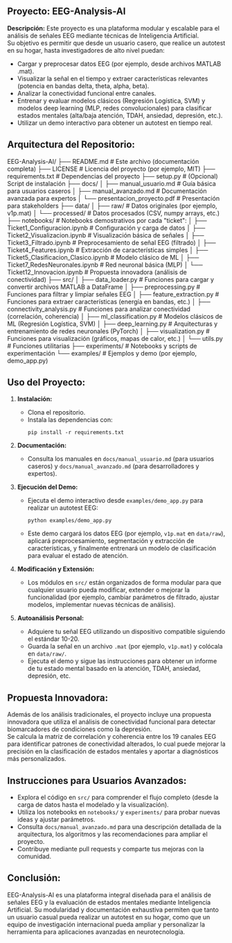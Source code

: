 Proyecto: EEG-Analysis-AI
-------------------------

**Descripción:**
Este proyecto es una plataforma modular y escalable para el análisis de señales EEG mediante técnicas de Inteligencia Artificial.  
Su objetivo es permitir que desde un usuario casero, que realice un autotest en su hogar, hasta investigadores de alto nivel puedan:
  - Cargar y preprocesar datos EEG (por ejemplo, desde archivos MATLAB .mat).
  - Visualizar la señal en el tiempo y extraer características relevantes (potencia en bandas delta, theta, alpha, beta).
  - Analizar la conectividad funcional entre canales.
  - Entrenar y evaluar modelos clásicos (Regresión Logística, SVM) y modelos deep learning (MLP, redes convolucionales) para clasificar estados mentales (alta/baja atención, TDAH, ansiedad, depresión, etc.).
  - Utilizar un demo interactivo para obtener un autotest en tiempo real.

Arquitectura del Repositorio:
-----------------------------

EEG-Analysis-AI/
├── README.md              # Este archivo (documentación completa)
├── LICENSE                # Licencia del proyecto (por ejemplo, MIT)
├── requirements.txt       # Dependencias del proyecto
├── setup.py               # (Opcional) Script de instalación
├── docs/
│   ├── manual_usuario.md       # Guía básica para usuarios caseros
│   ├── manual_avanzado.md      # Documentación avanzada para expertos
│   └── presentacion_proyecto.pdf   # Presentación para stakeholders
├── data/
│   ├── raw/               # Datos originales (por ejemplo, v1p.mat)
│   └── processed/         # Datos procesados (CSV, numpy arrays, etc.)
├── notebooks/             # Notebooks demostrativos por cada "ticket":
│   ├── Ticket1_Configuracion.ipynb   # Configuración y carga de datos
│   ├── Ticket2_Visualizacion.ipynb     # Visualización básica de señales
│   ├── Ticket3_Filtrado.ipynb          # Preprocesamiento de señal EEG (filtrado)
│   ├── Ticket4_Features.ipynb          # Extracción de características simples
│   ├── Ticket5_Clasificacion_Clasico.ipynb  # Modelo clásico de ML
│   ├── Ticket7_RedesNeuronales.ipynb        # Red neuronal básica (MLP)
│   └── Ticket12_Innovacion.ipynb            # Propuesta innovadora (análisis de conectividad)
├── src/
│   ├── data_loader.py             # Funciones para cargar y convertir archivos MATLAB a DataFrame
│   ├── preprocessing.py           # Funciones para filtrar y limpiar señales EEG
│   ├── feature_extraction.py      # Funciones para extraer características (energía en bandas, etc.)
│   ├── connectivity_analysis.py   # Funciones para analizar conectividad (correlación, coherencia)
│   ├── ml_classification.py       # Modelos clásicos de ML (Regresión Logística, SVM)
│   ├── deep_learning.py           # Arquitecturas y entrenamiento de redes neuronales (PyTorch)
│   ├── visualization.py           # Funciones para visualización (gráficos, mapas de calor, etc.)
│   └── utils.py                   # Funciones utilitarias
├── experiments/           # Notebooks y scripts de experimentación
└── examples/              # Ejemplos y demo (por ejemplo, demo_app.py)

Uso del Proyecto:
-----------------

1. **Instalación:**
   - Clona el repositorio.
   - Instala las dependencias con:
     ```
     pip install -r requirements.txt
     ```

2. **Documentación:**

   - Consulta los manuales en `docs/manual_usuario.md` (para usuarios caseros) y `docs/manual_avanzado.md` (para desarrolladores y expertos).

3. **Ejecución del Demo:**

   - Ejecuta el demo interactivo desde `examples/demo_app.py` para realizar un autotest EEG:
     ```
     python examples/demo_app.py
     ```
   - Este demo cargará los datos EEG (por ejemplo, `v1p.mat` en `data/raw`), aplicará preprocesamiento, segmentación y extracción de características, y finalmente entrenará un modelo de clasificación para evaluar el estado de atención.

4. **Modificación y Extensión:**

   - Los módulos en `src/` están organizados de forma modular para que cualquier usuario pueda modificar, extender o mejorar la funcionalidad (por ejemplo, cambiar parámetros de filtrado, ajustar modelos, implementar nuevas técnicas de análisis).

5. **Autoanálisis Personal:**

   - Adquiere tu señal EEG utilizando un dispositivo compatible siguiendo el estándar 10-20.
   - Guarda la señal en un archivo `.mat` (por ejemplo, `v1p.mat`) y colócala en `data/raw/`.
   - Ejecuta el demo y sigue las instrucciones para obtener un informe de tu estado mental basado en la atención, TDAH, ansiedad, depresión, etc.

Propuesta Innovadora:
----------------------
Además de los análisis tradicionales, el proyecto incluye una propuesta innovadora que utiliza el análisis de conectividad funcional para detectar biomarcadores de condiciones como la depresión.  
Se calcula la matriz de correlación y coherencia entre los 19 canales EEG para identificar patrones de conectividad alterados, lo cual puede mejorar la precisión en la clasificación de estados mentales y aportar a diagnósticos más personalizados.

Instrucciones para Usuarios Avanzados:
---------------------------------------
- Explora el código en `src/` para comprender el flujo completo (desde la carga de datos hasta el modelado y la visualización).
- Utiliza los notebooks en `notebooks/` y `experiments/` para probar nuevas ideas y ajustar parámetros.
- Consulta `docs/manual_avanzado.md` para una descripción detallada de la arquitectura, los algoritmos y las recomendaciones para ampliar el proyecto.
- Contribuye mediante pull requests y comparte tus mejoras con la comunidad.

Conclusión:
-----------
EEG-Analysis-AI es una plataforma integral diseñada para el análisis de señales EEG y la evaluación de estados mentales mediante Inteligencia Artificial. Su modularidad y documentación exhaustiva permiten que tanto un usuario casual pueda realizar un autotest en su hogar, como que un equipo de investigación internacional pueda ampliar y personalizar la herramienta para aplicaciones avanzadas en neurotecnología.